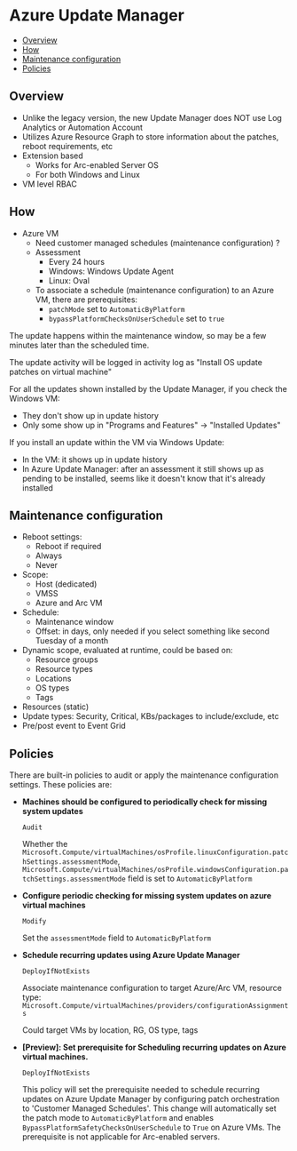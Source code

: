 # Azure Update Manager

- [Overview](#overview)
- [How](#how)
- [Maintenance configuration](#maintenance-configuration)
- [Policies](#policies)


## Overview

- Unlike the legacy version, the new Update Manager does NOT use Log Analytics or Automation Account
- Utilizes Azure Resource Graph to store information about the patches, reboot requirements, etc
- Extension based
  - Works for Arc-enabled Server OS
  - For both Windows and Linux
- VM level RBAC


## How

- Azure VM
  - Need customer managed schedules (maintenance configuration) ?
  - Assessment
    - Every 24 hours
    - Windows: Windows Update Agent
    - Linux: Oval
  - To associate a schedule (maintenance configuration) to an Azure VM, there are prerequisites:
    - `patchMode` set to `AutomaticByPlatform`
    - `bypassPlatformChecksOnUserSchedule` set to `true`

The update happens within the maintenance window, so may be a few minutes later than the scheduled time.

The update activity will be logged in activity log as "Install OS update patches on virtual machine"

For all the updates shown installed by the Update Manager, if you check the Windows VM:
  - They don't show up in update history
  - Only some show up in "Programs and Features" -> "Installed Updates"

If you install an update within the VM via Windows Update:
  - In the VM: it shows up in update history
  - In Azure Update Manager: after an assessment it still shows up as pending to be installed, seems like it doesn't know that it's already installed


## Maintenance configuration

- Reboot settings:
  - Reboot if required
  - Always
  - Never
- Scope:
  - Host (dedicated)
  - VMSS
  - Azure and Arc VM
- Schedule:
  - Maintenance window
  - Offset: in days, only needed if you select something like second Tuesday of a month
- Dynamic scope, evaluated at runtime, could be based on:
  - Resource groups
  - Resource types
  - Locations
  - OS types
  - Tags
- Resources (static)
- Update types: Security, Critical, KBs/packages to include/exclude, etc
- Pre/post event to Event Grid


## Policies

There are built-in policies to audit or apply the maintenance configuration settings. These policies are:

- **Machines should be configured to periodically check for missing system updates**

  `Audit`

  Whether the `Microsoft.Compute/virtualMachines/osProfile.linuxConfiguration.patchSettings.assessmentMode`, `Microsoft.Compute/virtualMachines/osProfile.windowsConfiguration.patchSettings.assessmentMode` field is set to `AutomaticByPlatform`

- **Configure periodic checking for missing system updates on azure virtual machines**

  `Modify`

  Set the `assessmentMode` field to `AutomaticByPlatform`

- **Schedule recurring updates using Azure Update Manager**

  `DeployIfNotExists`

  Associate maintenance configuration to target Azure/Arc VM, resource type: `Microsoft.Compute/virtualMachines/providers/configurationAssignments`

  Could target VMs by location, RG, OS type, tags

- **[Preview]: Set prerequisite for Scheduling recurring updates on Azure virtual machines.**

  `DeployIfNotExists`

  This policy will set the prerequisite needed to schedule recurring updates on Azure Update Manager by configuring patch orchestration to 'Customer Managed Schedules'. This change will automatically set the patch mode to `AutomaticByPlatform` and enables `BypassPlatformSafetyChecksOnUserSchedule` to `True` on Azure VMs. The prerequisite is not applicable for Arc-enabled servers.
